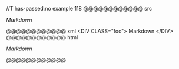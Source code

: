 //T has-passed:no
example 118
@@@@@@@@@@@@ src
<DIV CLASS="foo">

*Markdown*

</DIV>
@@@@@@@@@@@@ xml
<?xml version="1.0" encoding="UTF-8"?>
<!DOCTYPE document SYSTEM "CommonMark.dtd">
<document xmlns="http://commonmark.org/xml/1.0">
  <html_block>&lt;DIV CLASS=&quot;foo&quot;&gt;
</html_block>
  <paragraph>
    <emph>
      <text>Markdown</text>
    </emph>
  </paragraph>
  <html_block>&lt;/DIV&gt;
</html_block>
</document>
@@@@@@@@@@@@ html
<DIV CLASS="foo">
<p><em>Markdown</em></p>
</DIV>
@@@@@@@@@@@@
